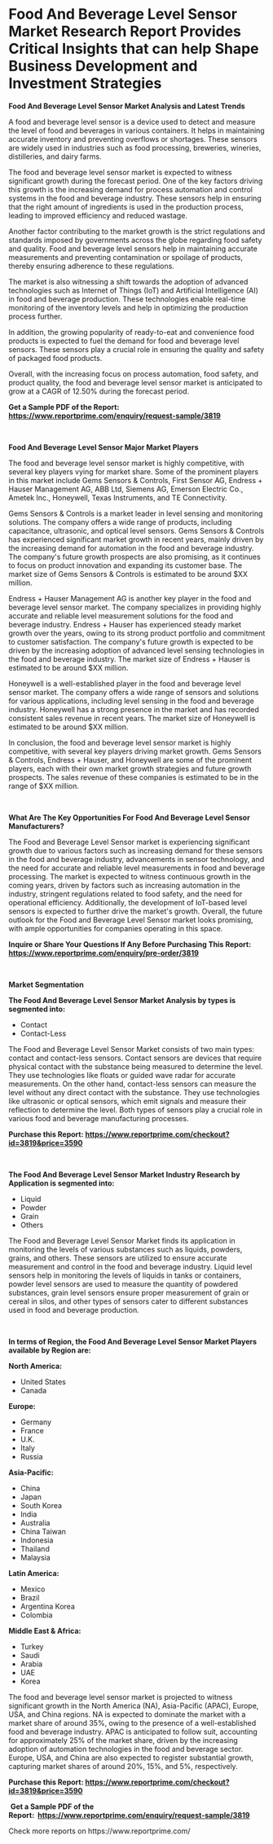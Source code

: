 <p><h1>Food And Beverage Level Sensor Market Research Report Provides Critical Insights that can help Shape Business Development and Investment Strategies</h1></p><p><strong>Food And Beverage Level Sensor Market Analysis and Latest Trends</strong></p>
<p><p>A food and beverage level sensor is a device used to detect and measure the level of food and beverages in various containers. It helps in maintaining accurate inventory and preventing overflows or shortages. These sensors are widely used in industries such as food processing, breweries, wineries, distilleries, and dairy farms.</p><p>The food and beverage level sensor market is expected to witness significant growth during the forecast period. One of the key factors driving this growth is the increasing demand for process automation and control systems in the food and beverage industry. These sensors help in ensuring that the right amount of ingredients is used in the production process, leading to improved efficiency and reduced wastage.</p><p>Another factor contributing to the market growth is the strict regulations and standards imposed by governments across the globe regarding food safety and quality. Food and beverage level sensors help in maintaining accurate measurements and preventing contamination or spoilage of products, thereby ensuring adherence to these regulations.</p><p>The market is also witnessing a shift towards the adoption of advanced technologies such as Internet of Things (IoT) and Artificial Intelligence (AI) in food and beverage production. These technologies enable real-time monitoring of the inventory levels and help in optimizing the production process further.</p><p>In addition, the growing popularity of ready-to-eat and convenience food products is expected to fuel the demand for food and beverage level sensors. These sensors play a crucial role in ensuring the quality and safety of packaged food products.</p><p>Overall, with the increasing focus on process automation, food safety, and product quality, the food and beverage level sensor market is anticipated to grow at a CAGR of 12.50% during the forecast period.</p></p>
<p><strong>Get a Sample PDF of the Report:&nbsp; <a href="https://www.reportprime.com/enquiry/request-sample/3819">https://www.reportprime.com/enquiry/request-sample/3819</a></strong></p>
<p>&nbsp;</p>
<p><strong>Food And Beverage Level Sensor Major Market Players</strong></p>
<p><p>The food and beverage level sensor market is highly competitive, with several key players vying for market share. Some of the prominent players in this market include Gems Sensors & Controls, First Sensor AG, Endress + Hauser Management AG, ABB Ltd, Siemens AG, Emerson Electric Co., Ametek Inc., Honeywell, Texas Instruments, and TE Connectivity.</p><p>Gems Sensors & Controls is a market leader in level sensing and monitoring solutions. The company offers a wide range of products, including capacitance, ultrasonic, and optical level sensors. Gems Sensors & Controls has experienced significant market growth in recent years, mainly driven by the increasing demand for automation in the food and beverage industry. The company's future growth prospects are also promising, as it continues to focus on product innovation and expanding its customer base. The market size of Gems Sensors & Controls is estimated to be around $XX million.</p><p>Endress + Hauser Management AG is another key player in the food and beverage level sensor market. The company specializes in providing highly accurate and reliable level measurement solutions for the food and beverage industry. Endress + Hauser has experienced steady market growth over the years, owing to its strong product portfolio and commitment to customer satisfaction. The company's future growth is expected to be driven by the increasing adoption of advanced level sensing technologies in the food and beverage industry. The market size of Endress + Hauser is estimated to be around $XX million.</p><p>Honeywell is a well-established player in the food and beverage level sensor market. The company offers a wide range of sensors and solutions for various applications, including level sensing in the food and beverage industry. Honeywell has a strong presence in the market and has recorded consistent sales revenue in recent years. The market size of Honeywell is estimated to be around $XX million.</p><p>In conclusion, the food and beverage level sensor market is highly competitive, with several key players driving market growth. Gems Sensors & Controls, Endress + Hauser, and Honeywell are some of the prominent players, each with their own market growth strategies and future growth prospects. The sales revenue of these companies is estimated to be in the range of $XX million.</p></p>
<p>&nbsp;</p>
<p><strong>What Are The Key Opportunities For Food And Beverage Level Sensor Manufacturers?</strong></p>
<p><p>The Food and Beverage Level Sensor market is experiencing significant growth due to various factors such as increasing demand for these sensors in the food and beverage industry, advancements in sensor technology, and the need for accurate and reliable level measurements in food and beverage processing. The market is expected to witness continuous growth in the coming years, driven by factors such as increasing automation in the industry, stringent regulations related to food safety, and the need for operational efficiency. Additionally, the development of IoT-based level sensors is expected to further drive the market's growth. Overall, the future outlook for the Food and Beverage Level Sensor market looks promising, with ample opportunities for companies operating in this space.</p></p>
<p><strong>Inquire or Share Your Questions If Any Before Purchasing This Report: <a href="https://www.reportprime.com/enquiry/pre-order/3819">https://www.reportprime.com/enquiry/pre-order/3819</a></strong></p>
<p>&nbsp;</p>
<p><strong>Market Segmentation</strong></p>
<p><strong>The Food And Beverage Level Sensor Market Analysis by types is segmented into:</strong></p>
<p><ul><li>Contact</li><li>Contact-Less</li></ul></p>
<p><p>The Food and Beverage Level Sensor Market consists of two main types: contact and contact-less sensors. Contact sensors are devices that require physical contact with the substance being measured to determine the level. They use technologies like floats or guided wave radar for accurate measurements. On the other hand, contact-less sensors can measure the level without any direct contact with the substance. They use technologies like ultrasonic or optical sensors, which emit signals and measure their reflection to determine the level. Both types of sensors play a crucial role in various food and beverage manufacturing processes.</p></p>
<p><strong>Purchase this Report:&nbsp;<a href="https://www.reportprime.com/checkout?id=3819&price=3590">https://www.reportprime.com/checkout?id=3819&price=3590</a></strong></p>
<p>&nbsp;</p>
<p><strong>The Food And Beverage Level Sensor Market Industry Research by Application is segmented into:</strong></p>
<p><ul><li>Liquid</li><li>Powder</li><li>Grain</li><li>Others</li></ul></p>
<p><p>The Food and Beverage Level Sensor Market finds its application in monitoring the levels of various substances such as liquids, powders, grains, and others. These sensors are utilized to ensure accurate measurement and control in the food and beverage industry. Liquid level sensors help in monitoring the levels of liquids in tanks or containers, powder level sensors are used to measure the quantity of powdered substances, grain level sensors ensure proper measurement of grain or cereal in silos, and other types of sensors cater to different substances used in food and beverage production.</p></p>
<p>&nbsp;</p>
<p><strong>In terms of Region, the Food And Beverage Level Sensor Market Players available by Region are:</strong></p>
<p>
    <p> <strong> North America: </strong>
        <ul>
            <li>United States</li>
            <li>Canada</li>
        </ul>
        </p> 
    <p> <strong> Europe: </strong>
        <ul>
            <li>Germany</li>
            <li>France</li>
            <li>U.K.</li>
            <li>Italy</li>
            <li>Russia</li>
        </ul>
        </p> 
    <p> <strong> Asia-Pacific: </strong>
        <ul>
            <li>China</li>
            <li>Japan</li>
            <li>South Korea</li>
            <li>India</li>
            <li>Australia</li>
            <li>China Taiwan</li>
            <li>Indonesia</li>
            <li>Thailand</li>
            <li>Malaysia</li>
        </ul>
        </p> 
    <p> <strong> Latin America: </strong>
        <ul>
            <li>Mexico</li>
            <li>Brazil</li>
            <li>Argentina Korea</li>
            <li>Colombia</li>
        </ul>
        </p> 
    <p> <strong> Middle East & Africa: </strong>
        <ul>
            <li>Turkey</li>
            <li>Saudi</li>
            <li>Arabia</li>
            <li>UAE</li>
            <li>Korea</li>
        </ul>
    </p>
    </p>
<p><p>The food and beverage level sensor market is projected to witness significant growth in the North America (NA), Asia-Pacific (APAC), Europe, USA, and China regions. NA is expected to dominate the market with a market share of around 35%, owing to the presence of a well-established food and beverage industry. APAC is anticipated to follow suit, accounting for approximately 25% of the market share, driven by the increasing adoption of automation technologies in the food and beverage sector. Europe, USA, and China are also expected to register substantial growth, capturing market shares of around 20%, 15%, and 5%, respectively.</p></p>
<p><strong>Purchase this Report: <a href="https://www.reportprime.com/checkout?id=3819&price=3590">https://www.reportprime.com/checkout?id=3819&price=3590</a></strong></p>
<p>&nbsp;<strong>Get a Sample PDF of the Report:&nbsp;&nbsp;<a href="https://www.reportprime.com/enquiry/request-sample/3819">https://www.reportprime.com/enquiry/request-sample/3819</a></strong></p>
<p><strong></strong></p>
<p>Check more reports on https://www.reportprime.com/</p>